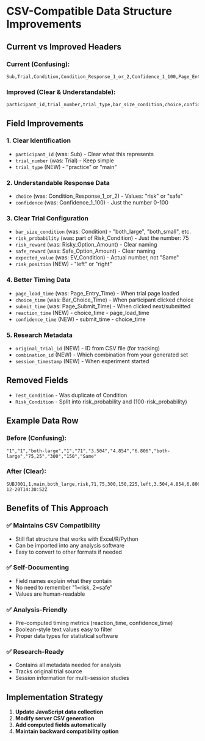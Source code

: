 # CSV-Compatible Data Structure Improvements

## Current vs Improved Headers

### Current (Confusing):
```
Sub,Trial,Condition,Condition_Response_1_or_2,Confidence_1_100,Page_Entry_Time,Bar_Choice_Time,Page_Submit_Time,Test_Condition,Risk_Condition,Risky_Option_Amount,Safe_Option_Amount,EV_Condition
```

### Improved (Clear & Understandable):
```
participant_id,trial_number,trial_type,bar_size_condition,choice,confidence,risk_probability,risk_reward,safe_reward,expected_value,risk_position,page_load_time,choice_time,submit_time,reaction_time,confidence_time,original_trial_id,combination_id,session_timestamp
```

## Field Improvements

### 1. Clear Identification
- `participant_id` (was: Sub) - Clear what this represents
- `trial_number` (was: Trial) - Keep simple
- `trial_type` (NEW) - "practice" or "main"

### 2. Understandable Response Data
- `choice` (was: Condition_Response_1_or_2) - Values: "risk" or "safe"
- `confidence` (was: Confidence_1_100) - Just the number 0-100

### 3. Clear Trial Configuration
- `bar_size_condition` (was: Condition) - "both_large", "both_small", etc.
- `risk_probability` (was: part of Risk_Condition) - Just the number: 75
- `risk_reward` (was: Risky_Option_Amount) - Clear naming
- `safe_reward` (was: Safe_Option_Amount) - Clear naming
- `expected_value` (was: EV_Condition) - Actual number, not "Same"
- `risk_position` (NEW) - "left" or "right"

### 4. Better Timing Data
- `page_load_time` (was: Page_Entry_Time) - When trial page loaded
- `choice_time` (was: Bar_Choice_Time) - When participant clicked choice
- `submit_time` (was: Page_Submit_Time) - When clicked next/submitted
- `reaction_time` (NEW) - choice_time - page_load_time
- `confidence_time` (NEW) - submit_time - choice_time

### 5. Research Metadata
- `original_trial_id` (NEW) - ID from CSV file (for tracking)
- `combination_id` (NEW) - Which combination from your generated set
- `session_timestamp` (NEW) - When experiment started

## Removed Fields
- `Test_Condition` - Was duplicate of Condition
- `Risk_Condition` - Split into risk_probability and (100-risk_probability)

## Example Data Row

### Before (Confusing):
```
"1","1","both-large","1","71","3.504","4.854","6.806","both-large","75,25","300","150","Same"
```

### After (Clear):
```
SUBJ001,1,main,both_large,risk,71,75,300,150,225,left,3.504,4.854,6.806,1.350,1.952,45,12,2024-12-20T14:30:52Z
```

## Benefits of This Approach

### ✅ Maintains CSV Compatibility
- Still flat structure that works with Excel/R/Python
- Can be imported into any analysis software
- Easy to convert to other formats if needed

### ✅ Self-Documenting
- Field names explain what they contain
- No need to remember "1=risk, 2=safe"
- Values are human-readable

### ✅ Analysis-Friendly
- Pre-computed timing metrics (reaction_time, confidence_time)
- Boolean-style text values easy to filter
- Proper data types for statistical software

### ✅ Research-Ready
- Contains all metadata needed for analysis
- Tracks original trial source
- Session information for multi-session studies

## Implementation Strategy

1. **Update JavaScript data collection**
2. **Modify server CSV generation**
3. **Add computed fields automatically**
4. **Maintain backward compatibility option** 